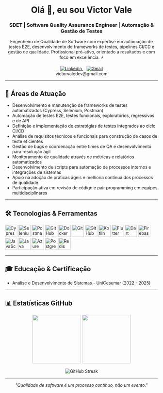 <h1 align="center">Olá 👋, eu sou Victor Vale</h1>

<h3 align="center">SDET | Software Quality Assurance Engineer | Automação & Gestão de Testes</h3>

<p align="center">
  Engenheiro de Qualidade de Software com expertise em automação de testes E2E, desenvolvimento de frameworks de testes, pipelines CI/CD e gestão de qualidade. Profissional pró-ativo, orientado a resultados e com foco em excelência. ⚡
</p>

<p align="center">
  <a href="https://www.linkedin.com/in/victor-vale-dev/">
    <img src="https://img.shields.io/badge/LinkedIn-0077B5?style=for-the-badge&logo=linkedin&logoColor=white" alt="LinkedIn"/>
  </a>
  &nbsp;&nbsp;
  <a href="mailto:victorvaledev@gmail.com">
    <img src="https://img.shields.io/badge/Gmail-D14836?style=for-the-badge&logo=gmail&logoColor=white" alt="Gmail"/>
  </a>
  <br/>
  victorvaledev@gmail.com
</p>



---

## 🚀 Áreas de Atuação

- Desenvolvimento e manutenção de frameworks de testes automatizados (Cypress, Selenium, Postman)  
- Automação de testes E2E, testes funcionais, exploratórios, regressivos e de API  
- Definição e implementação de estratégias de testes integrados ao ciclo CI/CD  
- Análise de requisitos técnicos e funcionais para construção de casos de teste eficientes  
- Gestão de bugs e coordenação entre times de QA e desenvolvimento para resolução ágil  
- Monitoramento de qualidade através de métricas e relatórios automatizados  
- Desenvolvimento de scripts para automação de processos internos e integrações de sistemas  
- Apoio na adoção de práticas ágeis e melhoria contínua dos processos de qualidade  
- Participação ativa em revisão de código e pair programming em equipes multidisciplinares  

---

## 🛠️ Tecnologias & Ferramentas

<p align="left">
  <img src="https://skillicons.dev/icons?i=cypress" alt="Cypress" width="40" height="40"/>
  <img src="https://skillicons.dev/icons?i=selenium" alt="Selenium" width="40" height="40"/>
  <img src="https://skillicons.dev/icons?i=postman" alt="Postman" width="40" height="40"/>
  <img src="https://skillicons.dev/icons?i=githubactions" alt="GitHub Actions" width="40" height="40"/>
  <img src="https://skillicons.dev/icons?i=docker" alt="Docker" width="40" height="40"/>
  <img src="https://skillicons.dev/icons?i=git" alt="Git" width="40" height="40"/>
  <img src="https://skillicons.dev/icons?i=github" alt="GitHub" width="40" height="40"/>
  <img src="https://skillicons.dev/icons?i=kotlin" alt="Kotlin" width="40" height="40"/>
  <img src="https://skillicons.dev/icons?i=flutter" alt="Flutter" width="40" height="40"/>
  <img src="https://skillicons.dev/icons?i=dart" alt="Dart" width="40" height="40"/>
  <img src="https://skillicons.dev/icons?i=firebase" alt="Firebase" width="40" height="40"/>
  <img src="https://skillicons.dev/icons?i=javascript" alt="JavaScript" width="40" height="40"/>
  <img src="https://skillicons.dev/icons?i=java" alt="Java" width="40" height="40"/>
  <img src="https://skillicons.dev/icons?i=azure" alt="Azure" width="40" height="40"/>
  <img src="https://skillicons.dev/icons?i=postgres" alt="PostgreSQL" width="40" height="40"/>
  <img src="https://skillicons.dev/icons?i=redis" alt="Redis" width="40" height="40"/>
</p>







---

## 🎓 Educação & Certificação

- Análise e Desenvolvimento de Sistemas - UniCesumar (2022 - 2025)  

---

## 📊 Estatísticas GitHub

<p align="center">
  <img height="160em" src="https://github-readme-stats.vercel.app/api?username=Victor-Valedev&theme=dracula&show_icons=true&include_all_commits=true&count_private=true" />
  <img height="160em" src="https://github-readme-stats.vercel.app/api/top-langs/?username=Victor-Valedev&theme=dracula&layout=compact&langs_count=8" />
</p>

<p align="center">
  <img src="https://github-readme-streak-stats.herokuapp.com/?user=Victor-Valedev&theme=dracula" alt="GitHub Streak" />
</p>

---

<p align="center">
  <em>"Qualidade de software é um processo contínuo, não um evento."</em>
</p>
